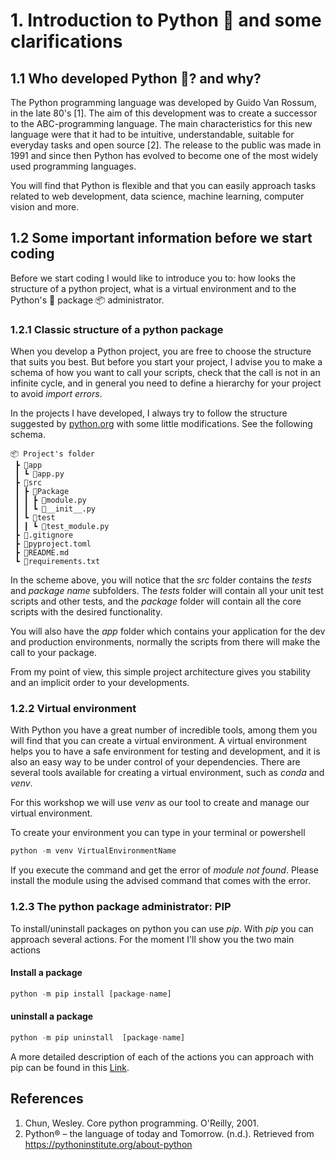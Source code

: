 # 1. Introduction to Python :snake: and some clarifications 

## 1.1 Who developed Python :snake:? and why? 

The Python programming language was developed by Guido Van Rossum, in the late 80's [1]. The aim of this development was to create a successor to the ABC-programming language. The main characteristics for this new language were that it had to be intuitive, understandable, suitable for everyday tasks and open source [2]. The release to the public was made in 1991 and since then Python has evolved to become one of the most widely used programming languages. 

You will find that Python is flexible and that you can easily approach tasks related to web development, data science, machine learning, computer vision and more.

## 1.2 Some important information before we start coding

Before we start coding I would like to introduce you to: how looks the structure of a python project, what is a virtual environment and to the Python's :snake: package :package: administrator.

### 1.2.1 Classic structure of a python package

When you develop a Python project, you are free to choose the structure that suits you best. But before you start your project, I advise you to make a schema of how you want to call your scripts, check that the call is not in an infinite cycle, and in general you need to define a hierarchy for your project to avoid *import errors*. 

In the projects I have developed, I always try to follow the structure suggested by [python.org](https://packaging.python.org/en/latest/tutorials/packaging-projects/) with some little modifications. See the following schema. 

```
📦 Project's folder
 ┣ 📂app
 ┃ ┗ 📜app.py
 ┣ 📂src
 ┃ ┣ 📂Package
 ┃ ┃ ┣ 📜module.py
 ┃ ┃ ┗ 📜__init__.py
 ┃ ┗ 📂test
 ┃ ┃ ┗ 📜test_module.py
 ┣ 📜.gitignore
 ┣ 📜pyproject.toml
 ┣ 📜README.md
 ┗ 📜requirements.txt
```

 In the scheme above, you will notice that the *src* folder contains the *tests* and *package name* subfolders. The *tests* folder will contain all your unit test scripts and other tests, and the *package* folder will contain all the core scripts with the desired functionality. 

 You will also have the *app* folder which contains your application for the dev and production environments, normally the scripts from there will make the call to your package. 

 From my point of view, this simple project architecture gives you stability and an implicit order to your developments. 

### 1.2.2 Virtual environment 

With Python you have a great number of incredible tools, among them you will find that you can create a virtual environment. A virtual environment helps you to have a safe environment for testing and development, and it is also an easy way to be under control of your dependencies. There are several tools available for creating a virtual environment, such as *conda* and *venv*. 

For this workshop we will use *venv* as our tool to create and manage our virtual environment.

To create your environment you can type in your terminal or powershell 

```python
python -m venv VirtualEnvironmentName
```

If you execute the command and get the error of *module not found*. Please install the module using the advised command that comes with the error.

### 1.2.3 The python package administrator: PIP

To install/uninstall packages on python you can use *pip*. With *pip* you can approach several actions. For the moment I'll show you the two main actions

#### Install a package

```python
python -m pip install [package-name]
```

#### uninstall a package

```python
python -m pip uninstall  [package-name]
```

A more detailed description of each of the actions you can approach with pip can be found in this [Link](https://pip.pypa.io/en/stable/cli/). 

## References 

1. Chun, Wesley. Core python programming. O'Reilly, 2001.
2. Python® – the language of today and Tomorrow. (n.d.). Retrieved from https://pythoninstitute.org/about-python 